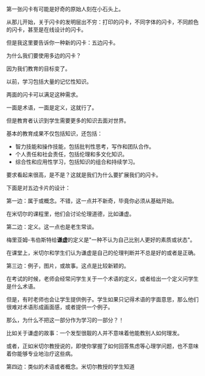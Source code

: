 第一张闪卡有可能是好奇的原始人刻在小石头上。

从那儿开始，关于闪卡的发明层出不穷：打印的闪卡，不同字体的闪卡，不同颜色的闪卡，甚至是在线设计的闪卡。

但是我这里要告诉你一种新的闪卡：五边闪卡。

为什么我们要使用多边的闪卡？

因为我们教育的目标变了。

以前，学习包括大量的记忆性知识。

两面的闪卡可以满足这种需求。

一面是术语，一面是定义，这就行了。

但是教育者认识到学生需要更多的知识去面对世界。

基本的教育成果不仅包括知识，还包括：

 - 智力技能和操作技能，包括批判性思考，写作和团队合作。
 - 个人责任和社会责任，包括伦理和多文化知识。  
 - 综合性和应用性学习，包括知识的组合和持续学习。

要求看起来很高，是不是？这就是我们为什么要扩展我们的闪卡。

下面是对五边卡片的设计：

第一边：属于或概念。不错，这一点并不新奇，毕竟你必须从基础开始。

在米切尔的课程里，他们会讨论伦理道德，比如谦虚。

第二边：定义。这一点也是老生常谈。

梅里亚姆-韦伯斯特给**谦虚**的定义是"一种不认为自己比别人更好的素质或状态"。

在课堂上，米切尔和学生们认为谦虚是自己的伦理判断并不总是好的或者是正确。

第三边：例子，图片，或故事。这点是比较新颖的。

在考试的时候，老师会经常问学生关于一个术语的定义，或者给出一个定义问学生是什么术语。

但是，有时老师也会让学生提供例子。学生如果只记得术语的字面意思，那么他们很难对术语形成画面感，或者提供一个例子。

那么，为什么不把这一部分作为学习的一部分？！

比如关于谦虚的故事：一个发型很靓的人并不意味着他能教别人如何理发。

或者，正如米切尔教授说的，即使你掌握了如何回答焦虑等心理学问题，也不意味着你能够专业地治疗这些病。

第四边：类似的术语或者概念。米切尔教授的学生知道


<!--stackedit_data:
eyJoaXN0b3J5IjpbLTU0MDAxNTU1MSwxNzI2NTY4MzI1XX0=
-->